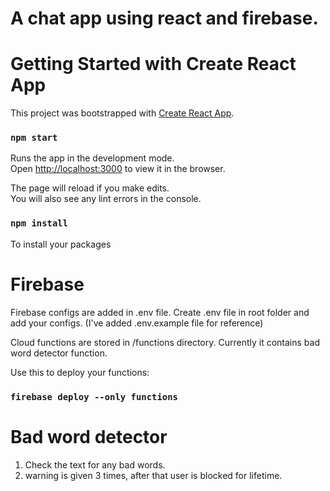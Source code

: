 # A chat app using react and firebase.

# Getting Started with Create React App

This project was bootstrapped with [Create React App](https://github.com/facebook/create-react-app).

### `npm start`

Runs the app in the development mode.\
Open [http://localhost:3000](http://localhost:3000) to view it in the browser.

The page will reload if you make edits.\
You will also see any lint errors in the console.

### `npm install`

To install your packages

# Firebase

Firebase configs are added in .env file.
Create .env file in root folder and add your configs. (I've added .env.example file for reference)

Cloud functions are stored in /functions directory. Currently it contains bad word detector function.

Use this to deploy your functions:

### `firebase deploy --only functions`

# Bad word detector

1. Check the text for any bad words.
2. warning is given 3 times, after that user is blocked for lifetime.
